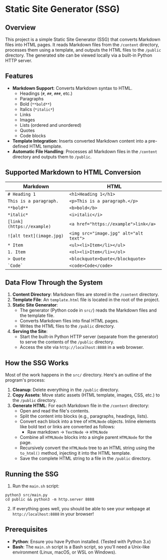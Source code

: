 # Static Site Generator (SSG)

## Overview

This project is a simple Static Site Generator (SSG) that converts Markdown files into HTML pages. It reads Markdown files from the `/content` directory, processes them using a template, and outputs the HTML files to the `/public` directory. The generated site can be viewed locally via a built-in Python HTTP server.

## Features

- **Markdown Support**: Converts Markdown syntax to HTML.
  - Headings (`#`, `##`, `###`, etc.)
  - Paragraphs
  - Bold (`**bold**`)
  - Italics (`*italic*`)
  - Links
  - Images
  - Lists (ordered and unordered)
  - Quotes
  - Code blocks
- **Template Integration**: Inserts converted Markdown content into a pre-defined HTML template.
- **Automatic File Handling**: Processes all Markdown files in the `/content` directory and outputs them to `/public`.

## Supported Markdown to HTML Conversion

| **Markdown**               | **HTML**                            |
|----------------------------|-------------------------------------|
| `# Heading 1`              | `<h1>Heading 1</h1>`                |
| `This is a paragraph.`     | `<p>This is a paragraph.</p>`       |
| `**bold**`                 | `<b>bold</b>`                       |
| `*italic*`                 | `<i>italic</i>`                     |
| `[link](https://example)`  | `<a href="https://example">link</a>`|
| `![alt text](image.jpg)`   | `<img src="image.jpg" alt="alt text">`|
| `* Item`                   | `<ul><li>Item</li></ul>`            |
| `1. Item`                  | `<ol><li>Item</li></ol>`            |
| `> Quote`                  | `<blockquote>Quote</blockquote>`    |
| `` `Code` ``               | `<code>Code</code>`                 |

## Data Flow Through the System

1. **Content Directory**: Markdown files are stored in the `/content` directory.
2. **Template File**: An `template.html` file is located in the root of the project.
3. **Static Site Generator**:
    - The generator (Python code in `src/`) reads the Markdown files and the template file.
    - Converts Markdown files into final HTML pages.
    - Writes the HTML files to the `/public` directory.
4. **Serving the Site**:
    - Start the built-in Python HTTP server (separate from the generator) to serve the contents of the `/public` directory.
    - Access the site via `http://localhost:8888` in a web browser.

## How the SSG Works

Most of the work happens in the `src/` directory. Here's an outline of the program's process:

1. **Cleanup**: Delete everything in the `/public` directory.
2. **Copy Assets**: Move static assets (HTML template, images, CSS, etc.) to the `/public` directory.
3. **Generate HTML**: For each Markdown file in the `/content` directory:
    - Open and read the file's contents.
    - Split the content into blocks (e.g., paragraphs, headings, lists).
    - Convert each block into a tree of `HTMLNode` objects. Inline elements like bold text or links are converted as follows:
        - Raw markdown → `TextNode` → `HTMLNode`
    - Combine all `HTMLNode` blocks into a single parent `HTMLNode` for the page.
    - Recursively convert the `HTMLNode` tree to an HTML string using the `to_html()` method, injecting it into the HTML template.
    - Save the complete HTML string to a file in the `/public` directory.

## Running the SSG

1. Run the `main.sh` script:
```
python3 src/main.py
cd public && python3 -m http.server 8888
```
2. If everything goes well, you should be able to see your webpage at `http://localhost:8888` in your browser!

## Prerequisites

- **Python**: Ensure you have Python installed. (Tested with Python 3.x)
- **Bash**: The `main.sh` script is a Bash script, so you'll need a Unix-like environment (Linux, macOS, or WSL on Windows).